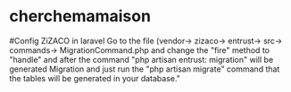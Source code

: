 # cherchemamaison 
#Config ZiZACO in laravel
Go to the file (vendor-> zizaco-> entrust-> src-> commands-> MigrationCommand.php and change the "fire" method to "handle" and after the command "php artisan entrust: migration" will be generated Migration and just run the "php artisan migrate" command that the tables will be generated in your database."